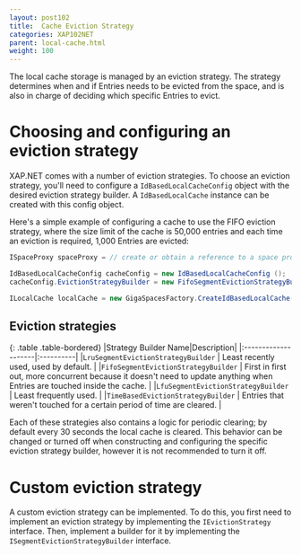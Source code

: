 ```yaml
---
layout: post102
title:  Cache Eviction Strategy
categories: XAP102NET
parent: local-cache.html
weight: 100
---
```


The local cache storage is managed by an eviction strategy. The strategy determines when and if Entries needs to be evicted from the space, and is also in charge of deciding which specific Entries to evict.

# Choosing and configuring an eviction strategy

XAP.NET comes with a number of eviction strategies. To choose an eviction strategy, you'll need to configure a `IdBasedLocalCacheConfig` object with the desired eviction strategy builder. A `IdBasedLocalCache` instance can be created with this config object.

Here's a simple example of configuring a cache to use the FIFO eviction strategy, where the size limit of the cache is 50,000 entries and each time an eviction is required, 1,000 Entries are evicted:

```c#
ISpaceProxy spaceProxy = // create or obtain a reference to a space proxy

IdBasedLocalCacheConfig cacheConfig = new IdBasedLocalCacheConfig ();
cacheConfig.EvictionStrategyBuilder = new FifoSegmentEvictionStrategyBuilder(50000, 1000);

ILocalCache localCache = new GigaSpacesFactory.CreateIdBasedLocalCache(spaceProxy, cacheConfig);
```

## Eviction strategies

{: .table .table-bordered}
|Strategy Builder Name|Description|
|:--------------------|:----------|
|`LruSegmentEvictionStrategyBuilder` | Least recently used, used by default. |
|`FifoSegmentEvictionStrategyBuilder` | First in first out, more concurrent because it doesn't need to update anything when Entries are touched inside the cache. |
|`LfuSegmentEvictionStrategyBuilder` | Least frequently used. |
|`TimeBasedEvictionStrategyBuilder` | Entries that weren't touched for a certain period of time are cleared. |

Each of these strategies also contains a logic for periodic clearing; by default every 30 seconds the local cache is cleared. This behavior can be changed or turned off when constructing and configuring the specific eviction strategy builder, however it is not recommended to turn it off.

# Custom eviction strategy

A custom eviction strategy can be implemented. To do this, you first need to implement an eviction strategy by implementing the `IEvictionStrategy` interface. Then, implement a builder for it by implementing the `ISegmentEvictionStrategyBuilder` interface.
